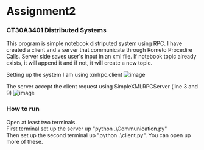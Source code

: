 # Assignment2
### CT30A3401 Distributed Systems

This program is simple notebook distriputed system using RPC. I have created a client and a server that communicate through Rometo Procedire Calls. Server side saves user's input in an xml file. If notebook topic already exists, it will append it and if not, it will create a new topic.

Setting up the system I am using xmlrpc.client
![image](https://user-images.githubusercontent.com/87257685/224013982-85d51645-ba12-49f0-bf85-cd18141c18b3.png)

The server accept the client request using SimpleXMLRPCServer (line 3 and 9)
![image](https://user-images.githubusercontent.com/87257685/224014144-143bc55c-1867-454b-a5c4-2fa91c9f5ef4.png)

### How to run  
Open at least two terminals.  
First terminal set up the server up  "python .\Communication.py"  
Then set up the second terminal up "python .\client.py". You can open up more of these.
